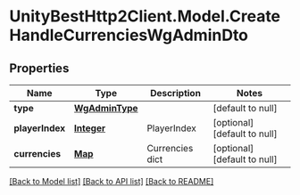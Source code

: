 # UnityBestHttp2Client.Model.CreateHandleCurrenciesWgAdminDto
## Properties

Name | Type | Description | Notes
------------ | ------------- | ------------- | -------------
**type** | [**WgAdminType**](WgAdminType.md) |  | [default to null]
**playerIndex** | [**Integer**](integer.md) | PlayerIndex | [optional] [default to null]
**currencies** | [**Map**](integer.md) | Currencies dict | [optional] [default to null]

[[Back to Model list]](../README.md#documentation-for-models) [[Back to API list]](../README.md#documentation-for-api-endpoints) [[Back to README]](../README.md)

